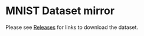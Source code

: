 # MNIST Dataset mirror

Please see [Releases](https://github.com/EngineML/mnist/releases) for links to download the dataset.
